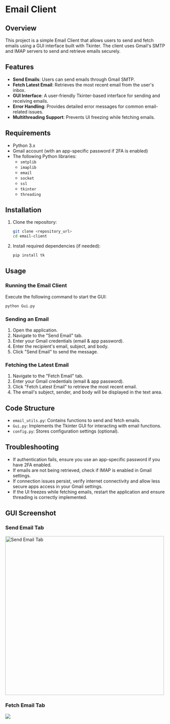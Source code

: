 # Email Client

## Overview

This project is a simple Email Client that allows users to send and fetch emails using a GUI interface built with Tkinter. The client uses Gmail's SMTP and IMAP servers to send and retrieve emails securely.

## Features

- **Send Emails**: Users can send emails through Gmail SMTP.
- **Fetch Latest Email**: Retrieves the most recent email from the user's inbox.
- **GUI Interface**: A user-friendly Tkinter-based interface for sending and receiving emails.
- **Error Handling**: Provides detailed error messages for common email-related issues.
- **Multithreading Support**: Prevents UI freezing while fetching emails.

## Requirements

- Python 3.x
- Gmail account (with an app-specific password if 2FA is enabled)
- The following Python libraries:
    - `smtplib`
    - `imaplib`
    - `email`
    - `socket`
    - `ssl`
    - `tkinter`
    - `threading`

## Installation

1. Clone the repository:
   ```sh
   git clone <repository_url>
   cd email-client
   ```
2. Install required dependencies (if needed):
   ```sh
   pip install tk
   ```

## Usage

### Running the Email Client

Execute the following command to start the GUI:

```sh
python Gui.py
```

### Sending an Email

1. Open the application.
2. Navigate to the "Send Email" tab.
3. Enter your Gmail credentials (email & app password).
4. Enter the recipient's email, subject, and body.
5. Click "Send Email" to send the message.

### Fetching the Latest Email

1. Navigate to the "Fetch Email" tab.
2. Enter your Gmail credentials (email & app password).
3. Click "Fetch Latest Email" to retrieve the most recent email.
4. The email's subject, sender, and body will be displayed in the text area.

## Code Structure

- `email_utils.py`: Contains functions to send and fetch emails.
- `Gui.py`: Implements the Tkinter GUI for interacting with email functions.
- `config.py`: Stores configuration settings (optional).

## Troubleshooting

- If authentication fails, ensure you use an app-specific password if you have 2FA enabled.
- If emails are not being retrieved, check if IMAP is enabled in Gmail settings.
- If connection issues persist, verify internet connectivity and allow less secure apps access in your Gmail settings.
- If the UI freezes while fetching emails, restart the application and ensure threading is correctly implemented.

## GUI Screenshot

### Send Email Tab
<img src="send-tab.png" alt="Send Email Tab" width="500" />

### Fetch Email Tab
<img src="fetch-tab.png">

